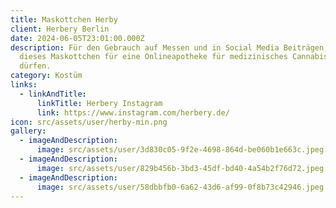 ```yaml
---
title: Maskottchen Herby
client: Herbery Berlin
date: 2024-06-05T23:01:00.000Z
description: Für den Gebrauch auf Messen und in Social Media Beiträgen, habe ich
  dieses Maskottchen für eine Onlineapotheke für medizinisches Cannabis bauen
  dürfen.
category: Kostüm
links:
  - linkAndTitle:
      linkTitle: Herbery Instagram
      link: https://www.instagram.com/herbery.de/
icon: src/assets/user/herby-min.png
gallery:
  - imageAndDescription:
      image: src/assets/user/3d830c05-9f2e-4698-864d-be060b1e663c.jpeg
  - imageAndDescription:
      image: src/assets/user/829b456b-3bd3-45df-bd40-4a54b2f76d72.jpeg
  - imageAndDescription:
      image: src/assets/user/58dbbfb0-6a62-43d6-af99-0f8b73c42946.jpeg
---
```


